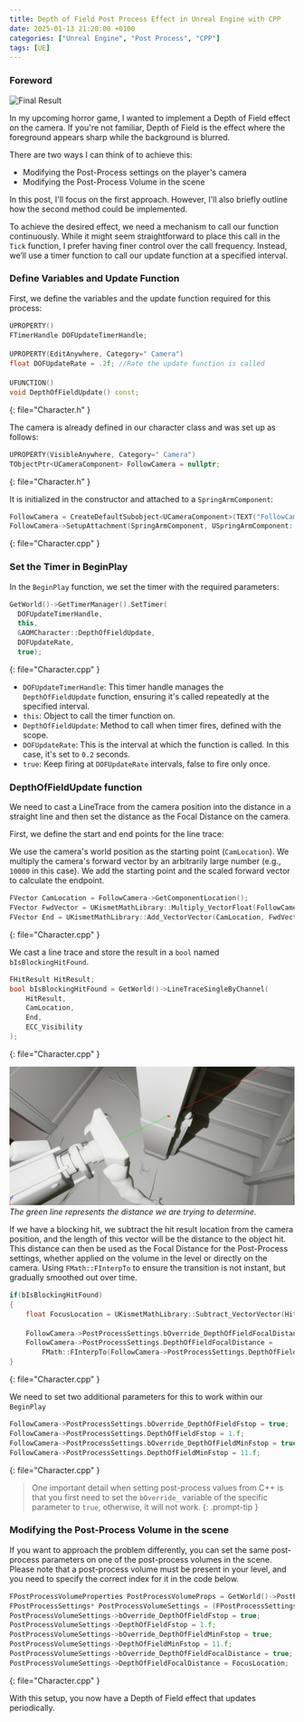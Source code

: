 ```yaml
---
title: Depth of Field Post Process Effect in Unreal Engine with CPP
date: 2025-01-13 21:20:00 +0100
categories: ["Unreal Engine", "Post Process", "CPP"]
tags: [UE]
---
```


### Foreword

![Final Result](https://github.com/aiiaiiiyo/aiiaiiiyo.github.io/blob/main/assets/img/depthoffield.gif?raw=true)

In my upcoming horror game, I wanted to implement a Depth of Field effect on the camera. If you're not familiar, Depth of Field is the effect where the foreground appears sharp while the background is blurred.

There are two ways I can think of to achieve this:
- Modifying the Post-Process settings on the player's camera
- Modifying the Post-Process Volume in the scene

In this post, I'll focus on the first approach. However, I'll also briefly outline how the second method could be implemented.

To achieve the desired effect, we need a mechanism to call our function continuously. While it might seem straightforward to place this call in the `Tick` function, I prefer having finer control over the call frequency. Instead, we’ll use a timer function to call our update function at a specified interval.

### Define Variables and Update Function

First, we define the variables and the update function required for this process:

```cpp
UPROPERTY()
FTimerHandle DOFUpdateTimerHandle;

UPROPERTY(EditAnywhere, Category=" Camera")
float DOFUpdateRate = .2f; //Rate the update function is called

UFUNCTION()
void DepthOfFieldUpdate() const;
```
{: file="Character.h" }

The camera is already defined in our character class and was set up as follows:

```cpp
UPROPERTY(VisibleAnywhere, Category=" Camera")
TObjectPtr<UCameraComponent> FollowCamera = nullptr;
```
{: file="Character.h" }

It is initialized in the constructor and attached to a `SpringArmComponent`:

```cpp
FollowCamera = CreateDefaultSubobject<UCameraComponent>(TEXT("FollowCamera"));
FollowCamera->SetupAttachment(SpringArmComponent, USpringArmComponent::SocketName);
```
{: file="Character.cpp" }

### Set the Timer in BeginPlay
In the `BeginPlay` function, we set the timer with the required parameters:

```cpp
GetWorld()->GetTimerManager().SetTimer(
  DOFUpdateTimerHandle,
  this,
  &AOMCharacter::DepthOfFieldUpdate,
  DOFUpdateRate,
  true);
```
{: file="Character.cpp" }

- `DOFUpdateTimerHandle`: This timer handle manages the `DepthOfFieldUpdate` function, ensuring it's called repeatedly at the specified interval.
- `this`: Object to call the timer function on.
- `DepthOfFieldUpdate`: Method to call when timer fires, defined with the scope.
- `DOFUpdateRate`: This is the interval at which the function is called. In this case, it's set to `0.2` seconds.
- `true`: Keep firing at `DOFUpdateRate` intervals, false to fire only once.

### DepthOfFieldUpdate function
We need to cast a LineTrace from the camera position into the distance in a straight line and then set the distance as the Focal Distance on the camera.

First, we define the start and end points for the line trace:

We use the camera's world position as the starting point (`CamLocation`).
We multiply the camera's forward vector by an arbitrarily large number (e.g., `10000` in this case).
We add the starting point and the scaled forward vector to calculate the endpoint.
```cpp
FVector CamLocation = FollowCamera->GetComponentLocation();
FVector FwdVector = UKismetMathLibrary::Multiply_VectorFloat(FollowCamera->GetForwardVector(), 10000.f);
FVector End = UKismetMathLibrary::Add_VectorVector(CamLocation, FwdVector);
```
{: file="Character.cpp" }

We cast a line trace and store the result in a `bool` named `bIsBlockingHitFound`.

```cpp
FHitResult HitResult;
bool bIsBlockingHitFound = GetWorld()->LineTraceSingleByChannel(
    HitResult,
    CamLocation,
    End,
    ECC_Visibility
);
```
{: file="Character.cpp" }

![Line Trace](https://github.com/aiiaiiiyo/aiiaiiiyo.github.io/blob/main/assets/img/linetrace.png?raw=true)
_The green line represents the distance we are trying to determine._

If we have a blocking hit, we subtract the hit result location from the camera position, and the length of this vector will be the distance to the object hit.
This distance can then be used as the Focal Distance for the Post-Process settings, whether applied on the volume in the level or directly on the camera.
Using `FMath::FInterpTo` to ensure the transition is not instant, but gradually smoothed out over time.
```cpp
if(bIsBlockingHitFound)
{
    float FocusLocation = UKismetMathLibrary::Subtract_VectorVector(HitResult.Location, FollowCamera->GetComponentLocation()).Length();
    
    FollowCamera->PostProcessSettings.bOverride_DepthOfFieldFocalDistance = true;
    FollowCamera->PostProcessSettings.DepthOfFieldFocalDistance =
        FMath::FInterpTo(FollowCamera->PostProcessSettings.DepthOfFieldFocalDistance, FocusLocation, DOFUpdateRate, 2.f);
}
```
{: file="Character.cpp" }

We need to set two additional parameters for this to work within our `BeginPlay`
```cpp
FollowCamera->PostProcessSettings.bOverride_DepthOfFieldFstop = true;
FollowCamera->PostProcessSettings.DepthOfFieldFstop = 1.f;
FollowCamera->PostProcessSettings.bOverride_DepthOfFieldMinFstop = true;
FollowCamera->PostProcessSettings.DepthOfFieldMinFstop = 11.f;
```
{: file="Character.cpp" }

> One important detail when setting post-process values from C++ is that you first need to set the `bOverride_` variable of the specific parameter to `true`, otherwise, it will not work.
{: .prompt-tip }

### Modifying the Post-Process Volume in the scene
If you want to approach the problem differently, you can set the same post-process parameters on one of the post-process volumes in the scene. Please note that a post-process volume must be present in your level, and you need to specify the correct index for it in the code below.

```cpp
FPostProcessVolumeProperties PostProcessVolumeProps = GetWorld()->PostProcessVolumes[0]->GetProperties();
FPostProcessSettings* PostProcessVolumeSettings = (FPostProcessSettings*)PostProcessVolumeProps.Settings;
PostProcessVolumeSettings->bOverride_DepthOfFieldFstop = true;
PostProcessVolumeSettings->DepthOfFieldFstop = 1.f;
PostProcessVolumeSettings->bOverride_DepthOfFieldMinFstop = true;
PostProcessVolumeSettings->DepthOfFieldMinFstop = 11.f;
PostProcessVolumeSettings->bOverride_DepthOfFieldFocalDistance = true;
PostProcessVolumeSettings->DepthOfFieldFocalDistance = FocusLocation;
```
{: file="Character.cpp" }

With this setup, you now have a Depth of Field effect that updates periodically.
